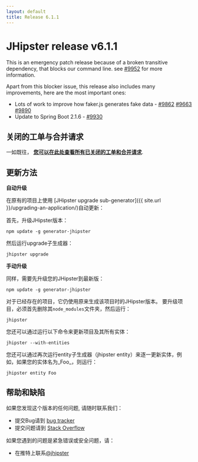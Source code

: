 ```yaml
---
layout: default
title: Release 6.1.1
---
```


JHipster release v6.1.1
==================

This is an emergency patch release because of a broken transitive dependency, that blocks our command line. see [#9952](https://github.com/jhipster/generator-jhipster/issues/9952) for more information.

Apart from this blocker issue, this release also includes many improvements, here are the most important ones:

- Lots of work to improve how faker.js generates fake data  - [#9862](https://github.com/jhipster/generator-jhipster/pull/9862) [#9663](https://github.com/jhipster/generator-jhipster/pull/9663) [#9890](https://github.com/jhipster/generator-jhipster/pull/9890)
- Update to Spring Boot 2.1.6 - [#9930](https://github.com/jhipster/generator-jhipster/pull/9930)

关闭的工单与合并请求
------------
一如既往， __[您可以在此处查看所有已关闭的工单和合并请求](https://github.com/jhipster/generator-jhipster/issues?q=milestone%3A6.1.1+is%3Aclosed)__.

更新方法
------------

**自动升级**

在原有的项目上使用 [JHipster upgrade sub-generator]({{ site.url }}/upgrading-an-application/)自动更新：

首先，升级JHipster版本：

```
npm update -g generator-jhipster
```

然后运行upgrade子生成器：

```
jhipster upgrade
```

**手动升级**

同样，需要先升级您的JHipster到最新版：

```
npm update -g generator-jhipster
```

对于已经存在的项目，它仍使用原来生成该项目时的JHipster版本。
要升级项目，必须首先删除其`node_modules`文件夹，然后运行：

```
jhipster
```

您还可以通过运行以下命令来更新项目及其所有实体：

```
jhipster --with-entities
```

您还可以通过再次运行entity子生成器（jhipster entity）来逐一更新实体，例如，如果您的实体名为_Foo_，则运行：

```
jhipster entity Foo
```

帮助和缺陷
--------------

如果您发现这个版本的任何问题, 请随时联系我们：

- 提交Bug请到 [bug tracker](https://github.com/jhipster/generator-jhipster/issues?state=open)
- 提交问题请到 [Stack Overflow](http://stackoverflow.com/tags/jhipster/info)

如果您遇到的问题是紧急错误或安全问题，请：

- 在推特上联系[@jhipster](https://twitter.com/jhipster)
